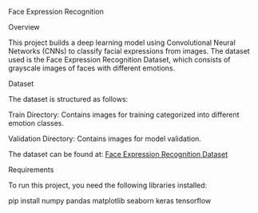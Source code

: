 Face Expression Recognition

Overview

This project builds a deep learning model using Convolutional Neural Networks (CNNs) to classify facial expressions from images. The dataset used is the Face Expression Recognition Dataset, which consists of grayscale images of faces with different emotions.

Dataset

The dataset is structured as follows:

Train Directory: Contains images for training categorized into different emotion classes.

Validation Directory: Contains images for model validation.

The dataset can be found at: [Face Expression Recognition Dataset]([https://your-dataset-link.com](https://www.kaggle.com/datasets/jonathanoheix/face-expression-recognition-dataset?resource=download))


Requirements

To run this project, you need the following libraries installed:

 pip install numpy pandas matplotlib seaborn keras tensorflow
